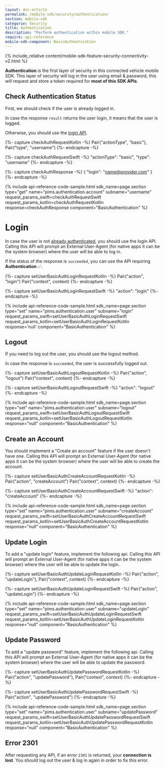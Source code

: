 ```yaml
---
layout: doc-article
permalink: /mobile-sdk/security/authentication/
section: mobile-sdk
categorie: Security
title: Authentication
description: "Perform authentication within mobile SDK."
require: api-reference
mobile-sdk-component: BasicAuthentication
---
```


{% include_relative content/mobile-sdk-feature-security-connectivity-v2.html %}


**Authentication** is the first layer of security in this connected vehicle mobile SDK. This layer of security will log in the user using email & password, this will request and store a token required for **most of this SDK APIs**.

## Check Authentication Status

First, we should check if the user is already logged in. 

In case the response `result` returns the user login, it means that the user is logged. 

Otherwise, you should use the [login API](#login).

{%- capture checkAuthRequestKotlin -%}
  Pair("actionType", "basic"),
  Pair("type", "username")
{%- endcapture -%}

{%- capture checkAuthRequestSwift -%}
  "actionType": "basic",
  "type": "username"
{%- endcapture -%}

{%- capture checkAuthResponse -%}
{
    "login": "name@provider.com"
  }
{%- endcapture -%}

{% include api-reference-code-sample.html
  sdk_name=page.section
  type="get"
  name="pims.authentication.account"
  subname="username"
  request_params_swift=checkAuthRequestSwift
  request_params_kotlin=checkAuthRequestKotlin
  response=checkAuthResponse
  component="BasicAuthentication"
%}

# Login

In case the user is not [already authenticated](#check-authentication-status), you should use the login API. Calling this API will prompt an External User-Agent (for native apps it can be the system browser) where the user will be able to log in.

If the status of the response is `succeeded`, you can use the API requiring **Authentication** ✅.

{%- capture setUserBasicAuthLoginRequestKotlin -%}
  Pair("action", "login")
  Pair("context", context)
{%- endcapture -%}

{%- capture setUserBasicAuthLoginRequestSwift -%}
  "action": "login"
{%- endcapture -%}

{% include api-reference-code-sample.html
  sdk_name=page.section
  type="set"
  name="pims.authentication.user"
  subname="login"
  request_params_swift=setUserBasicAuthLoginRequestSwift
  request_params_kotlin=setUserBasicAuthLoginRequestKotlin
  response='null'
  component="BasicAuthentication"
%}


## Logout

If you need to log out the user, you should use the logout method.

In case the response is `succeeded`, the user is successfully logged out.

{%- capture setUserBasicAuthLogoutRequestKotlin -%}
  Pair("action", "logout")
  Pair("context", context)
{%- endcapture -%}

{%- capture setUserBasicAuthLogoutRequestSwift -%}
  "action": "logout"
{%- endcapture -%}

{% include api-reference-code-sample.html
  sdk_name=page.section
  type="set"
  name="pims.authentication.user" 
  subname="logout"
  request_params_swift=setUserBasicAuthLogoutRequestSwift
  request_params_kotlin=setUserBasicAuthLogoutRequestKotlin
  response="null"
  component="BasicAuthentication"
%}


## Create an Account

You should implement a "Create an account" feature if the user doesn't have one. Calling this API will prompt an External User-Agent (for native apps it can be the system browser) where the user will be able to create the account.

{%- capture setUserBasicAuthCreateAccountRequestKotlin -%}
  Pair("action", "createAccount")
  Pair("context", context)
{%- endcapture -%}

{%- capture setUserBasicAuthCreateAccountRequestSwift -%}
  "action": "createAccount"
{%- endcapture -%}

{% include api-reference-code-sample.html
  sdk_name=page.section
  type="set"
  name="pims.authentication.user" 
  subname="createAccount"
  request_params_swift=setUserBasicAuthCreateAccountRequestSwift
  request_params_kotlin=setUserBasicAuthCreateAccountRequestKotlin
  response="null"
  component="BasicAuthentication"
%}

## Update Login

To add a "update login" feature, implement the following api. Calling this API will prompt an External User-Agent (for native apps it can be the system browser) where the user will be able to update the login.

{%- capture setUserBasicAuthUpdateLoginRequestKotlin -%}
  Pair("action", "updateLogin"),
  Pair("context", context)
{%- endcapture -%}

{%- capture setUserBasicAuthUpdateLoginRequestSwift -%}
  Pair("action", "updateLogin")
{%- endcapture -%}

{% include api-reference-code-sample.html
  sdk_name=page.section
  type="set"
  name="pims.authentication.user" 
  subname="updateLogin"
  request_params_swift=setUserBasicAuthUpdateLoginRequestSwift
  request_params_kotlin=setUserBasicAuthUpdateLoginRequestKotlin
  response="null"
  component="BasicAuthentication"
%}

## Update Password

To add a "update password" feature, implement the following api. Calling this API will prompt an External User-Agent (for native apps it can be the system browser) where the user will be able to update the password.

{%- capture setUserBasicAuthUpdatePasswordRequestKotlin -%}
  Pair("action", "updatePassword"),
  Pair("context", context)
{%- endcapture -%}

{%- capture setUserBasicAuthUpdatePasswordRequestSwift -%}
  Pair("action", "updatePassword")
{%- endcapture -%}

{% include api-reference-code-sample.html
  sdk_name=page.section
  type="set"
  name="pims.authentication.user" 
  subname="updatePassword"
  request_params_swift=setUserBasicAuthUpdatePasswordRequestSwift
  request_params_kotlin=setUserBasicAuthUpdatePasswordRequestKotlin
  response="null"
  component="BasicAuthentication"
%}

## Error 2301

After requesting any API, if an error `2301` is returned, your **connection is lost**. You should log out the user & log in again in order to fix this error.
